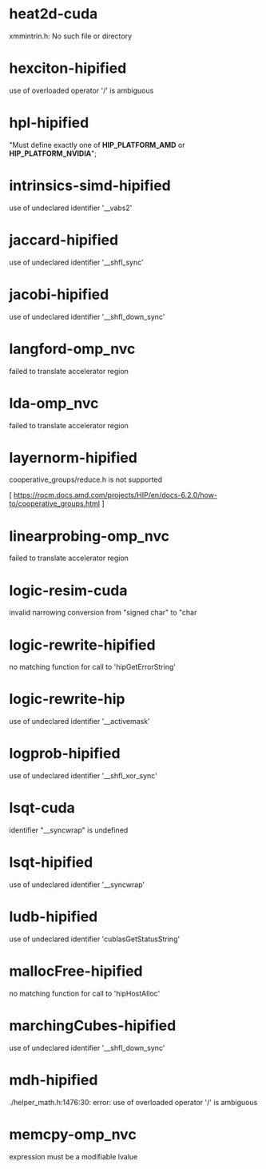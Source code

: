 # heat2d-cuda
xmmintrin.h: No such file or directory

# hexciton-hipified

use of overloaded operator '/' is ambiguous

# hpl-hipified

"Must define exactly one of __HIP_PLATFORM_AMD__ or __HIP_PLATFORM_NVIDIA__";

# intrinsics-simd-hipified
use of undeclared identifier '__vabs2'

# jaccard-hipified
use of undeclared identifier '__shfl_sync'

# jacobi-hipified
use of undeclared identifier '__shfl_down_sync'

# langford-omp_nvc
failed to translate accelerator region

# lda-omp_nvc
failed to translate accelerator region

# layernorm-hipified

cooperative_groups/reduce.h is not supported 

[ https://rocm.docs.amd.com/projects/HIP/en/docs-6.2.0/how-to/cooperative_groups.html ]

# linearprobing-omp_nvc
failed to translate accelerator region

# logic-resim-cuda
 invalid narrowing conversion from "signed char" to "char
 
# logic-rewrite-hipified
no matching function for call to 'hipGetErrorString'

# logic-rewrite-hip
use of undeclared identifier '__activemask'

# logprob-hipified
use of undeclared identifier '__shfl_xor_sync'

# lsqt-cuda
identifier "__syncwrap" is undefined

# lsqt-hipified
use of undeclared identifier '__syncwrap'

# ludb-hipified
use of undeclared identifier 'cublasGetStatusString'

# mallocFree-hipified

 no matching function for call to 'hipHostAlloc'

# marchingCubes-hipified

 use of undeclared identifier '__shfl_down_sync'
 
# mdh-hipified

./helper_math.h:1476:30: error: use of overloaded operator '/' is ambiguous

# memcpy-omp_nvc
expression must be a modifiable lvalue

